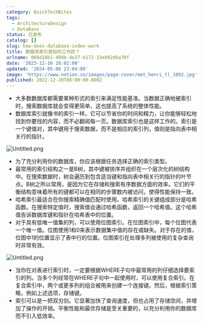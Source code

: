 ```yaml
---
category: QuickTechBites
tags:
  - ArchitectureDesign
  - DataBase
status: 已发布
catalog: []
slug: how-does-database-index-work
title: 数据库索引是如何工作的？
urlname: 068d18b1-489b-4e37-b172-33e892d6a70f
date: '2023-12-10 20:02:00'
updated: '2024-05-08 23:04:00'
image: 'https://www.notion.so/images/page-cover/met_henri_tl_1892.jpg'
published: 2022-12-10T08:00:00.000Z
---
```

- 大多数数据库都需要某种形式的索引来满足性能基准。当数据正确地被索引时，搜索数据库就会变得更简单，这也提高了系统的整体性能。
- 数据库索引就像书的索引一样。它可以节省你的时间和精力，让你能够轻松地找到你要找的内容，而不必翻阅每一页。数据库索引也是这样工作的。索引是一个键值对，其中键用于搜索数据，而不是相应的索引列，值则是指向表中相关行的指针。

![Untitled.png](https://prod-files-secure.s3.us-west-2.amazonaws.com/5d24fe63-e567-4804-86f9-9fdc62e13082/3e87f042-644d-48ab-9a58-227f3d930d71/Untitled.png?X-Amz-Algorithm=AWS4-HMAC-SHA256&X-Amz-Content-Sha256=UNSIGNED-PAYLOAD&X-Amz-Credential=ASIAZI2LB466RCOLYB5A%2F20250216%2Fus-west-2%2Fs3%2Faws4_request&X-Amz-Date=20250216T213244Z&X-Amz-Expires=3600&X-Amz-Security-Token=IQoJb3JpZ2luX2VjED0aCXVzLXdlc3QtMiJGMEQCIB%2BpPoh%2BhT8Lfds4INODTobPZNNYy2OeiqERjcmEtHb5AiAOIl7RA4WnvcmcwySLRZPopo9FOb7pe8nOAwlyDh2vVyr%2FAwhmEAAaDDYzNzQyMzE4MzgwNSIMXJL%2FcG7MPiEdolUDKtwDq6QJiPYJLKWfa0p4prp%2F6sH0A0BBbRShroN6mLBYYYHAZ0qsyajufGzcmTh7roMv06F74bIETsTvpr1sw9whIHMOWPAkhBZ8zQALn3D6ons32UCnNxwIVg%2BwWq7%2Fiu3wNOIxy7k%2FgGC9aMdhcMvy1SlvU%2BZMFoHaIsEsBWrNycpTViE9u1q4gz0hN%2BoT5t8f7CfL6ezI%2BfyFh9ebdzV0%2B37q2pDt3h31cWeGGE0LmGeMJkgyJuUGQ3Bz5UbqI8AYiZN52z7K9Sh8SMxU%2F4SjlASfDNZOMZA8Hi%2B9x13GpHF6oOvT%2FHd94r2x77MjMyqWTdWfF2MYMYG%2FVVtUNVZ%2FMbM2ViKnt3Gz3MgZTssNcdHp3L6JeYS%2F37X8ROf7scIjAEp1vW99x76U6YSRMAC8RQi7qGvmLIJsrBemW1We9ou%2FcMrEPkzQyXlN9O7DKm5%2B%2BIdv1A%2BgiMOqQGQMt6fHDI1jyq6dWE%2BAeyKzHZTCHTSbdZSBg%2F4bPYojn0Qe19Y4UP9HmF9qkW6axvvCuiG%2FCzNKBmezBtTwPemMFh8cFOusrIZLQxo55HG8%2Fc6CCwsB3rgI0yBujZs9wL6I7T4P8TIhK3fkgbNQMRBMa4BEsI2vPF%2BUdBMyNJH9y%2B0wt6PJvQY6pgGXjou7CCEVdYWrND95tM%2BGKfpp%2B8t4%2FzpuiCfJS8esv7vQrBw1asj392N5RFf2A7gt8XSLfb581exTl%2FCmBQMOGmS93KIZGGFB9HBmvyXLU8syQ2Nhh5KMt7FARcOXSHfl0UY%2BWvgwWHuZMP5khGD%2Be4RkIbFgeE1sruZmWtG%2FFbQF5jgyzK3fpjctDMhVh5jrEdu35E3sPPk2Jx6nZyCBNaChuP4j&X-Amz-Signature=59b39959e2190761ab6c9c4c6b20da58147c423b301652e0710886767917c378&X-Amz-SignedHeaders=host&x-id=GetObject)

- 为了充分利用你的数据库，你应该根据任务选择正确的索引类型。
- 最常用的索引结构之一是B树，其中键被排序并组织在一个层次化的树结构中。在搜索数据时，树会遍历到包含适当键和指向表中相关行的指针的叶节点。B树之所以常用，是因为它在存储和搜索有序数据方面的效率。它们的平衡结构意味着所有的键都可以在相同的步骤数内被访问，使得性能保持一致。
- 哈希索引最适合在你搜索精确值匹配时使用。哈希索引的关键组成部分是哈希函数。在搜索特定值时，搜索值会通过哈希函数，返回一个哈希值。这个哈希值告诉数据库键和指针在哈希表中的位置。
- 对于具有低唯一值集的列，可以使用位图索引。在位图索引中，每个位图代表一个唯一值。位图使用1和0来表示数据集中值的存在或缺失。对于存在的值，位图中1的位置显示了表中行的位置。位图索引在处理多列被使用的复杂查询时非常有效。

![Untitled.png](https://prod-files-secure.s3.us-west-2.amazonaws.com/5d24fe63-e567-4804-86f9-9fdc62e13082/25e88b4a-737d-484e-85cc-b7fe2444aa3c/Untitled.png?X-Amz-Algorithm=AWS4-HMAC-SHA256&X-Amz-Content-Sha256=UNSIGNED-PAYLOAD&X-Amz-Credential=ASIAZI2LB466RCOLYB5A%2F20250216%2Fus-west-2%2Fs3%2Faws4_request&X-Amz-Date=20250216T213244Z&X-Amz-Expires=3600&X-Amz-Security-Token=IQoJb3JpZ2luX2VjED0aCXVzLXdlc3QtMiJGMEQCIB%2BpPoh%2BhT8Lfds4INODTobPZNNYy2OeiqERjcmEtHb5AiAOIl7RA4WnvcmcwySLRZPopo9FOb7pe8nOAwlyDh2vVyr%2FAwhmEAAaDDYzNzQyMzE4MzgwNSIMXJL%2FcG7MPiEdolUDKtwDq6QJiPYJLKWfa0p4prp%2F6sH0A0BBbRShroN6mLBYYYHAZ0qsyajufGzcmTh7roMv06F74bIETsTvpr1sw9whIHMOWPAkhBZ8zQALn3D6ons32UCnNxwIVg%2BwWq7%2Fiu3wNOIxy7k%2FgGC9aMdhcMvy1SlvU%2BZMFoHaIsEsBWrNycpTViE9u1q4gz0hN%2BoT5t8f7CfL6ezI%2BfyFh9ebdzV0%2B37q2pDt3h31cWeGGE0LmGeMJkgyJuUGQ3Bz5UbqI8AYiZN52z7K9Sh8SMxU%2F4SjlASfDNZOMZA8Hi%2B9x13GpHF6oOvT%2FHd94r2x77MjMyqWTdWfF2MYMYG%2FVVtUNVZ%2FMbM2ViKnt3Gz3MgZTssNcdHp3L6JeYS%2F37X8ROf7scIjAEp1vW99x76U6YSRMAC8RQi7qGvmLIJsrBemW1We9ou%2FcMrEPkzQyXlN9O7DKm5%2B%2BIdv1A%2BgiMOqQGQMt6fHDI1jyq6dWE%2BAeyKzHZTCHTSbdZSBg%2F4bPYojn0Qe19Y4UP9HmF9qkW6axvvCuiG%2FCzNKBmezBtTwPemMFh8cFOusrIZLQxo55HG8%2Fc6CCwsB3rgI0yBujZs9wL6I7T4P8TIhK3fkgbNQMRBMa4BEsI2vPF%2BUdBMyNJH9y%2B0wt6PJvQY6pgGXjou7CCEVdYWrND95tM%2BGKfpp%2B8t4%2FzpuiCfJS8esv7vQrBw1asj392N5RFf2A7gt8XSLfb581exTl%2FCmBQMOGmS93KIZGGFB9HBmvyXLU8syQ2Nhh5KMt7FARcOXSHfl0UY%2BWvgwWHuZMP5khGD%2Be4RkIbFgeE1sruZmWtG%2FFbQF5jgyzK3fpjctDMhVh5jrEdu35E3sPPk2Jx6nZyCBNaChuP4j&X-Amz-Signature=408fcf5674564e5cd61db26fe6fdeb42bf7ce49e9507ee93ed499b52043cfe7a&X-Amz-SignedHeaders=host&x-id=GetObject)

- 当你在对表进行索引时，一定要根据WHERE子句中最常用的列仔细选择要索引的列。当多个列经常在WHERE子句中一起使用时，可以使用复合索引。在复合索引中，两个或更多列的组合被用来创建一个连接键。然后，根据索引策略，例如上述选项，存储键。
- 索引可以是一把双刃剑。它显著加快了查询速度，但也占用了存储空间，并增加了操作的开销。平衡性能和最优存储是至关重要的，以充分利用你的数据库而不引入低效率。
